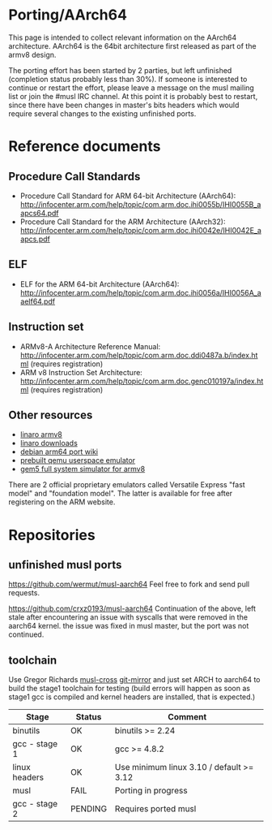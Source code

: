 # Porting/AArch64

This page is intended to collect relevant information on the AArch64
architecture. AArch64 is the 64bit architecture first released as part of the
armv8 design.

The porting effort has been started by 2 parties, but left unfinished
(completion status probably less than 30%). If someone is interested to continue
or restart the effort, please leave a message on the musl mailing list or join
the #musl IRC channel. At this point it is probably best to restart, since there
have been changes in master's bits headers which would require several changes
to the existing unfinished ports.

# Reference documents

## Procedure Call Standards

- Procedure Call Standard for ARM 64-bit Architecture (AArch64):
  <http://infocenter.arm.com/help/topic/com.arm.doc.ihi0055b/IHI0055B_aapcs64.pdf>
- Procedure Call Standard for the ARM Architecture (AArch32):
  <http://infocenter.arm.com/help/topic/com.arm.doc.ihi0042e/IHI0042E_aapcs.pdf>

## ELF

- ELF for the ARM 64-bit Architecture (AArch64):
  <http://infocenter.arm.com/help/topic/com.arm.doc.ihi0056a/IHI0056A_aaelf64.pdf>

## Instruction set

- ARMv8-A Architecture Reference Manual:
  <http://infocenter.arm.com/help/topic/com.arm.doc.ddi0487a.b/index.html>
  (requires registration)
- ARM v8 Instruction Set Architecture:
  <http://infocenter.arm.com/help/topic/com.arm.doc.genc010197a/index.html>
  (requires registration)

## Other resources

- [linaro armv8](http://www.linaro.org/engineering/engineering-projects/armv8)
- [linaro downloads](http://www.linaro.org/downloads/)
- [debian arm64 port wiki](https://wiki.debian.org/Arm64Port)
- [prebuilt qemu userspace emulator](https://wiki.debian.org/Arm64Qemu)
- [gem5 full system simulator for armv8](http://gem5.org/Documentation)

There are 2 official proprietary emulators called Versatile Express "fast model"
and "foundation model". The latter is available for free after registering on
the ARM website.

# Repositories

## unfinished musl ports

<https://github.com/wermut/musl-aarch64> Feel free to fork and send pull requests.

<https://github.com/crxz0193/musl-aarch64> Continuation of the above, left stale
after encountering an issue with syscalls that were removed in the aarch64
kernel. the issue was fixed in musl master, but the port was not continued.

## toolchain

Use Gregor Richards [musl-cross] [git-mirror] and just set ARCH to aarch64 to
build the stage1 toolchain for testing (build errors will happen as soon as
stage1 gcc is compiled and kernel headers are installed, that is expected.)

[musl-cross]: https://bitbucket.org/GregorR/musl-cross
[git-mirror]: https://github.com/GregorR/musl-cross

|Stage           | Status    | Comment                                  |
|----------------|-----------|------------------------------------------|
|binutils        | OK        | binutils >= 2.24                         |
|gcc - stage 1   | OK        | gcc >= 4.8.2                             |
|linux headers   | OK        | Use minimum linux 3.10 / default >= 3.12 |
|musl            | FAIL      | Porting in progress                      |
|gcc - stage 2   | PENDING   | Requires ported musl                     |
